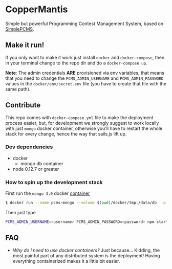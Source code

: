 # CopperMantis

Simple but powerful Programming Contest Management System, based on [SimplePCMS](https://github.com/jossemarGT/SimplePCMS).

## Make it run!
If you only want to make it work just install `docker` and `docker-compose`, then in your terminal change to the repo dir and do a `docker-compose up`.

**Note**: The admin credentials **ARE** provisioned via env variables, that means
that you need to change  the `PCMS_ADMIN_USERNAME` and
`PCMS_ADMIN_PASSWORD` values in the `docker/env/secret.env` file (you have to create that file with the same path).

## Contribute
This repo comes with `docker-compose.yml` file to make the deployment process easier,
but, for development we strongly suggest to work locally with just `mongo` docker container,
otherwise you'll have to restart the whole stack for every change, hence the way that
sails.js lift up.

### Dev dependencies
- docker
	- mongo db container
- node 0.12.7 or greater

### How to spin up the development stack

First run the `mongo 3.0` docker [container](https://registry.hub.docker.com/_/mongo/)

```bash
$ docker run --name pcms-mongo --volume $(pwd)/docker/tmp:/data/db  -p 27017:27017 -d mongo:3.0
```

Then just type

```bash
PCMS_ADMIN_USERNAME=<username> PCMS_ADMIN_PASSWORD=<password> npm start
```

## FAQ

- *Why do I need to use docker containers?* Just because... Kidding, the most painful part of any distributed system is the deployment! Having everything containerized makes it a little bit easier.
